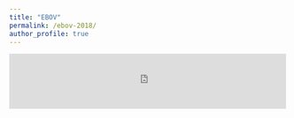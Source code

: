 ```yaml
---
title: "EBOV"
permalink: /ebov-2018/
author_profile: true
---
```


<html xmlns="http://www.w3.org/1999/xhtml">
    <body><iframe width="500px" height="100px" frameborder="0" src="http://cnn.com" /></body></html>
